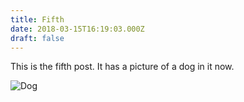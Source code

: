 ```yaml
---
title: Fifth
date: 2018-03-15T16:19:03.000Z
draft: false
---
```

This is the fifth post. It has a picture of a dog in it now.

![Dog](/images/img_2680v3.jpg)
